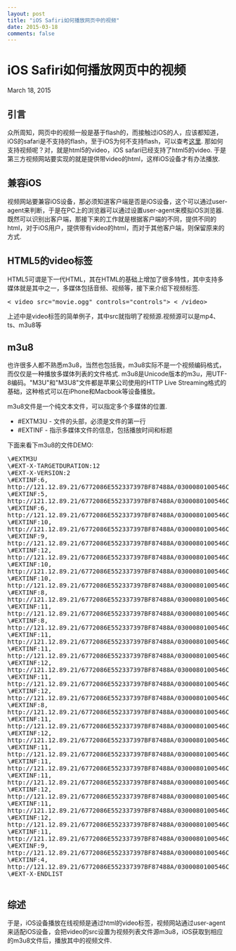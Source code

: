 ```yaml
---
layout: post
title: "iOS Safiri如何播放网页中的视频"
date: 2015-03-18
comments: false
---
```

# iOS Safiri如何播放网页中的视频
March 18, 2015

## 引言
众所周知，网页中的视频一般是基于flash的，而接触过iOS的人，应该都知道，iOS的safari是不支持的flash，至于iOS为何不支持flash，可以查考[这里](http://www.zhihu.com/question/19609079). 那如何支持视频呢？对，就是html5的video，iOS safari已经支持了html5的video. 于是第三方视频网站要实现的就是提供带video的html，这样iOS设备才有办法播放.

## 兼容iOS
视频网站要兼容iOS设备，那必须知道客户端是否是iOS设备，这个可以通过user-agent来判断，于是在PC上的浏览器可以通过设置user-agent来模拟iOS浏览器. 既然可以识别出客户端，那接下来的工作就是根据客户端的不同，提供不同的html，对于iOS用户，提供带有video的html，而对于其他客户端，则保留原来的方式.

## HTML5的video标签
HTML5可谓是下一代HTML，其在HTML的基础上增加了很多特性，其中支持多媒体就是其中之一，多媒体包括音频、视频等，接下来介绍下视频标签.
<pre>
< video src="movie.ogg" controls="controls"> < /video>
</pre>
上述中是video标签的简单例子，其中src就指明了视频源.视频源可以是mp4、ts、m3u8等

## m3u8
也许很多人都不熟悉m3u8，当然也包括我，m3u8实际不是一个视频编码格式，而仅仅是一种播放多媒体列表的文件格式. m3u8是Unicode版本的m3u，用UTF-8编码。"M3U"和"M3U8"文件都是苹果公司使用的HTTP Live Streaming格式的基础，这种格式可以在iPhone和Macbook等设备播放。

m3u8文件是一个纯文本文件，可以指定多个多媒体的位置.

* \#EXTM3U - 文件的头部，必须是文件的第一行
* \#EXTINF - 指示多媒体文件的信息，包括播放时间和标题

下面来看下m3u8的文件DEMO:
<pre>
\#EXTM3U
\#EXT-X-TARGETDURATION:12
\#EXT-X-VERSION:2
\#EXTINF:6,
http://121.12.89.21/6772086E552337397BF87488A/0300080100546C4E8E39C501DB0DC93150BCFB-DFBD-8638-4B96-9661586BFA43.mp4?ts_start=0&ts_end=5.906&ts_seg_no=0&ts_keyframe=1
\#EXTINF:5,
http://121.12.89.21/6772086E552337397BF87488A/0300080100546C4E8E39C501DB0DC93150BCFB-DFBD-8638-4B96-9661586BFA43.mp4?ts_start=5.906&ts_end=10.661&ts_seg_no=1&ts_keyframe=1
\#EXTINF:6,
http://121.12.89.21/6772086E552337397BF87488A/0300080100546C4E8E39C501DB0DC93150BCFB-DFBD-8638-4B96-9661586BFA43.mp4?ts_start=10.661&ts_end=16.667&ts_seg_no=2&ts_keyframe=1
\#EXTINF:10,
http://121.12.89.21/6772086E552337397BF87488A/0300080100546C4E8E39C501DB0DC93150BCFB-DFBD-8638-4B96-9661586BFA43.mp4?ts_start=16.667&ts_end=27.136&ts_seg_no=3&ts_keyframe=1
\#EXTINF:9,
http://121.12.89.21/6772086E552337397BF87488A/0300080100546C4E8E39C501DB0DC93150BCFB-DFBD-8638-4B96-9661586BFA43.mp4?ts_start=27.136&ts_end=36.019&ts_seg_no=4&ts_keyframe=1
\#EXTINF:12,
http://121.12.89.21/6772086E552337397BF87488A/0300080100546C4E8E39C501DB0DC93150BCFB-DFBD-8638-4B96-9661586BFA43.mp4?ts_start=36.019&ts_end=47.823&ts_seg_no=5&ts_keyframe=1
\#EXTINF:10,
http://121.12.89.21/6772086E552337397BF87488A/0300080100546C4E8E39C501DB0DC93150BCFB-DFBD-8638-4B96-9661586BFA43.mp4?ts_start=47.823&ts_end=58.083&ts_seg_no=6&ts_keyframe=1
\#EXTINF:10,
http://121.12.89.21/6772086E552337397BF87488A/0300080100546C4E8E39C501DB0DC93150BCFB-DFBD-8638-4B96-9661586BFA43.mp4?ts_start=58.083&ts_end=67.843&ts_seg_no=7&ts_keyframe=1
\#EXTINF:8,
http://121.12.89.21/6772086E552337397BF87488A/0300080100546C4E8E39C501DB0DC93150BCFB-DFBD-8638-4B96-9661586BFA43.mp4?ts_start=67.843&ts_end=75.684&ts_seg_no=8&ts_keyframe=1
\#EXTINF:11,
http://121.12.89.21/6772086E552337397BF87488A/0300080100546C4E8E39C501DB0DC93150BCFB-DFBD-8638-4B96-9661586BFA43.mp4?ts_start=75.684&ts_end=86.862&ts_seg_no=9&ts_keyframe=1
\#EXTINF:8,
http://121.12.89.21/6772086E552337397BF87488A/0300080100546C4E8E39C501DB0DC93150BCFB-DFBD-8638-4B96-9661586BFA43.mp4?ts_start=86.862&ts_end=94.786&ts_seg_no=10&ts_keyframe=1
\#EXTINF:11,
http://121.12.89.21/6772086E552337397BF87488A/0300080100546C4E8E39C501DB0DC93150BCFB-DFBD-8638-4B96-9661586BFA43.mp4?ts_start=94.786&ts_end=105.672&ts_seg_no=11&ts_keyframe=1
\#EXTINF:11,
http://121.12.89.21/6772086E552337397BF87488A/0300080100546C4E8E39C501DB0DC93150BCFB-DFBD-8638-4B96-9661586BFA43.mp4?ts_start=105.672&ts_end=116.892&ts_seg_no=12&ts_keyframe=1
\#EXTINF:12,
http://121.12.89.21/6772086E552337397BF87488A/0300080100546C4E8E39C501DB0DC93150BCFB-DFBD-8638-4B96-9661586BFA43.mp4?ts_start=116.892&ts_end=128.529&ts_seg_no=13&ts_keyframe=1
\#EXTINF:11,
http://121.12.89.21/6772086E552337397BF87488A/0300080100546C4E8E39C501DB0DC93150BCFB-DFBD-8638-4B96-9661586BFA43.mp4?ts_start=128.529&ts_end=139.998&ts_seg_no=14&ts_keyframe=1
\#EXTINF:12,
http://121.12.89.21/6772086E552337397BF87488A/0300080100546C4E8E39C501DB0DC93150BCFB-DFBD-8638-4B96-9661586BFA43.mp4?ts_start=139.998&ts_end=151.552&ts_seg_no=15&ts_keyframe=1
\#EXTINF:8,
http://121.12.89.21/6772086E552337397BF87488A/0300080100546C4E8E39C501DB0DC93150BCFB-DFBD-8638-4B96-9661586BFA43.mp4?ts_start=151.552&ts_end=159.643&ts_seg_no=16&ts_keyframe=1
\#EXTINF:11,
http://121.12.89.21/6772086E552337397BF87488A/0300080100546C4E8E39C501DB0DC93150BCFB-DFBD-8638-4B96-9661586BFA43.mp4?ts_start=159.643&ts_end=171.071&ts_seg_no=17&ts_keyframe=1
\#EXTINF:12,
http://121.12.89.21/6772086E552337397BF87488A/0300080100546C4E8E39C501DB0DC93150BCFB-DFBD-8638-4B96-9661586BFA43.mp4?ts_start=171.071&ts_end=182.624&ts_seg_no=18&ts_keyframe=1
\#EXTINF:11,
http://121.12.89.21/6772086E552337397BF87488A/0300080100546C4E8E39C501DB0DC93150BCFB-DFBD-8638-4B96-9661586BFA43.mp4?ts_start=182.624&ts_end=193.802&ts_seg_no=19&ts_keyframe=1
\#EXTINF:11,
http://121.12.89.21/6772086E552337397BF87488A/0300080100546C4E8E39C501DB0DC93150BCFB-DFBD-8638-4B96-9661586BFA43.mp4?ts_start=193.802&ts_end=204.396&ts_seg_no=20&ts_keyframe=1
\#EXTINF:11,
http://121.12.89.21/6772086E552337397BF87488A/0300080100546C4E8E39C501DB0DC93150BCFB-DFBD-8638-4B96-9661586BFA43.mp4?ts_start=204.396&ts_end=215.324&ts_seg_no=21&ts_keyframe=1
\#EXTINF:12,
http://121.12.89.21/6772086E552337397BF87488A/0300080100546C4E8E39C501DB0DC93150BCFB-DFBD-8638-4B96-9661586BFA43.mp4?ts_start=215.324&ts_end=226.918&ts_seg_no=22&ts_keyframe=1
\#EXTINF:11,
http://121.12.89.21/6772086E552337397BF87488A/0300080100546C4E8E39C501DB0DC93150BCFB-DFBD-8638-4B96-9661586BFA43.mp4?ts_start=226.918&ts_end=237.888&ts_seg_no=23&ts_keyframe=1
\#EXTINF:12,
http://121.12.89.21/6772086E552337397BF87488A/0300080100546C4E8E39C501DB0DC93150BCFB-DFBD-8638-4B96-9661586BFA43.mp4?ts_start=237.888&ts_end=249.691&ts_seg_no=24&ts_keyframe=1
\#EXTINF:11,
http://121.12.89.21/6772086E552337397BF87488A/0300080100546C4E8E39C501DB0DC93150BCFB-DFBD-8638-4B96-9661586BFA43.mp4?ts_start=249.691&ts_end=260.327&ts_seg_no=25&ts_keyframe=1
\#EXTINF:9,
http://121.12.89.21/6772086E552337397BF87488A/0300080100546C4E8E39C501DB0DC93150BCFB-DFBD-8638-4B96-9661586BFA43.mp4?ts_start=260.327&ts_end=269.711&ts_seg_no=26&ts_keyframe=1
\#EXTINF:4,
http://121.12.89.21/6772086E552337397BF87488A/0300080100546C4E8E39C501DB0DC93150BCFB-DFBD-8638-4B96-9661586BFA43.mp4?ts_start=269.711&ts_end=273.34&ts_seg_no=27&ts_keyframe=1
\#EXT-X-ENDLIST

</pre>

## 综述
于是，iOS设备播放在线视频是通过html的video标签，视频网站通过user-agent来适配iOS设备，会把video的src设置为视频列表文件源m3u8，iOS获取到相应的m3u8文件后，播放其中的视频文件.
